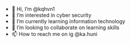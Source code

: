 - 👋 Hi, I’m @kqhvn1
- 👀 I’m interested in cyber security
- 🌱 I’m currently learning information technology
- 💞️ I’m looking to collaborate on learning skills
- 📫 How to reach me on ig @ka.huni

<!---
kqhvn1/kqhvn1 is a ✨ special ✨ repository because its `README.md` (this file) appears on your GitHub profile.
You can click the Preview link to take a look at your changes.
--->
